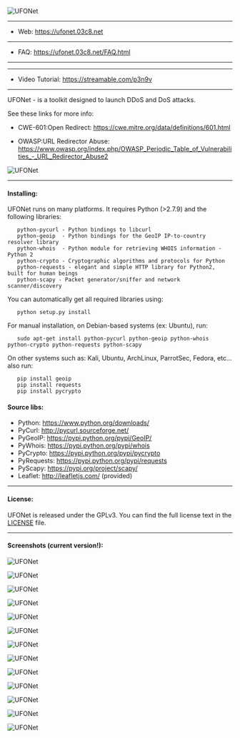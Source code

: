   ![UFONet](https://ufonet.03c8.net/ufonet/ufonet-hydra-welcome_small.png "UFONet Welcome")

----------

 + Web:  https://ufonet.03c8.net

----------

 + FAQ:  https://ufonet.03c8.net/FAQ.html

----------

----------

 + Video Tutorial: https://streamable.com/p3n9v

----------

  UFONet - is a toolkit designed to launch DDoS and DoS attacks.

  See these links for more info:

   - CWE-601:Open Redirect: 
     https://cwe.mitre.org/data/definitions/601.html

   - OWASP:URL Redirector Abuse: 
     https://www.owasp.org/index.php/OWASP_Periodic_Table_of_Vulnerabilities_-_URL_Redirector_Abuse2

  ![UFONet](https://ufonet.03c8.net/ufonet/ufonet-schema.png "UFONet Schema")

----------

#### Installing:

  UFONet runs on many platforms.  It requires Python (>2.7.9) and the following libraries:

       python-pycurl - Python bindings to libcurl
       python-geoip  - Python bindings for the GeoIP IP-to-country resolver library
       python-whois  - Python module for retrieving WHOIS information - Python 2
       python-crypto - Cryptographic algorithms and protocols for Python
       python-requests - elegant and simple HTTP library for Python2, built for human beings
       python-scapy - Packet generator/sniffer and network scanner/discovery

  You can automatically get all required libraries using:

       python setup.py install

  For manual installation, on Debian-based systems (ex: Ubuntu), run: 

       sudo apt-get install python-pycurl python-geoip python-whois python-crypto python-requests python-scapy

  On other systems such as: Kali, Ubuntu, ArchLinux, ParrotSec, Fedora, etc... also run:

       pip install geoip 
       pip install requests
       pip install pycrypto

####  Source libs:

   * Python: https://www.python.org/downloads/
   * PyCurl: http://pycurl.sourceforge.net/
   * PyGeoIP: https://pypi.python.org/pypi/GeoIP/
   * PyWhois: https://pypi.python.org/pypi/whois
   * PyCrypto: https://pypi.python.org/pypi/pycrypto
   * PyRequests: https://pypi.python.org/pypi/requests
   * PyScapy: https://pypi.org/project/scapy/
   * Leaflet: http://leafletjs.com/ (provided)

----------

####  License:

  UFONet is released under the GPLv3. You can find the full license text
in the [LICENSE](./docs/LICENSE) file.

----------

####  Screenshots (current version!):

  ![UFONet](https://ufonet.03c8.net/ufonet/ufonet-hydra-shell1_small.png "UFONet Shell")

  ![UFONet](https://ufonet.03c8.net/ufonet/ufonet-hydra-shell2_small.png "UFONet GUI Shell")

  ![UFONet](https://ufonet.03c8.net/ufonet/ufonet-hydra-welcome_small.png "UFONet GUI Welcome")

  ![UFONet](https://ufonet.03c8.net/ufonet/ufonet-hydra-main_small.png "UFONet GUI Main Panel")

  ![UFONet](https://ufonet.03c8.net/ufonet/ufonet-hydra-botnet_small.png "UFONet GUI Botnet")

  ![UFONet](https://ufonet.03c8.net/ufonet/ufonet-hydra-stats_small.png "UFONet GUI General Stats")

  ![UFONet](https://ufonet.03c8.net/ufonet/ufonet-hydra-board_small.png "UFONet GUI Board/Forum")

  ![UFONet](https://ufonet.03c8.net/ufonet/ufonet-hydra-grid_small.png "UFONet GUI Grid")

  ![UFONet](https://ufonet.03c8.net/ufonet/ufonet-hydra-grid2_small.png "UFONet GUI Grid Stats")

  ![UFONet](https://ufonet.03c8.net/ufonet/ufonet-hydra-wargames_small.png "UFONet GUI Wargames")

  ![UFONet](https://ufonet.03c8.net/ufonet/ufonet-hydra-attack_small.png "UFONet GUI Attack")

  ![UFONet](https://ufonet.03c8.net/ufonet/ufonet-gui3_small.png "UFONet GeoMap /deploying/")

  ![UFONet](https://ufonet.03c8.net/ufonet/ufonet-gui4_small.png "UFONet GeoMap /attacking/")
